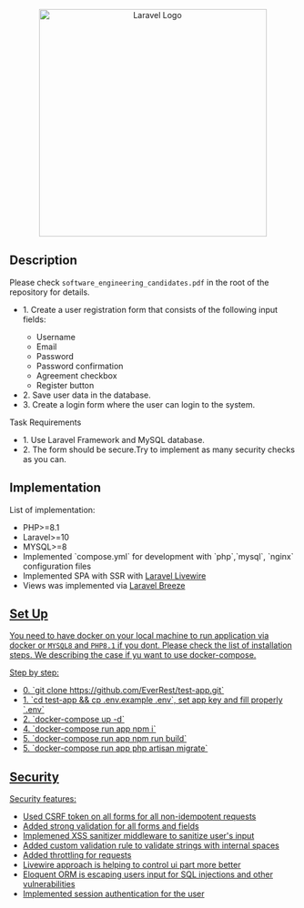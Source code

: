 <p align="center"><a href="https://laravel.com" target="_blank"><img src="https://raw.githubusercontent.com/laravel/art/master/logo-lockup/5%20SVG/2%20CMYK/1%20Full%20Color/laravel-logolockup-cmyk-red.svg" width="400" alt="Laravel Logo"></a></p>

## Description

Please check `software_engineering_candidates.pdf` in the root of the repository for details.
<ul>
 <li>1. Сreate a user registration form that consists of the following input fields:</li>
<ul>
    <li>Username</li>
    <li>Email</li>
    <li>Password</li>
    <li>Password confirmation</li>
    <li>Agreement checkbox</li>
    <li>Register button</li>
    </ul>
<li>2. Save user data in the database.</li>
<li>3. Create a login form where the user can login to the system.</li>
</ul>
    Task Requirements
<ul>
    <li>1. Use Laravel Framework and MySQL database.</li>
    <li>2. The form should be secure.Try to implement as many security checks as you can.</li>
</ul>

## Implementation

List of implementation:
<ul>
    <li>PHP>=8.1</li>
    <li>Laravel>=10</li>
    <li>MYSQL>=8</li>
    <li>Implemented `compose.yml` for development with `php`,`mysql`, `nginx` configuration files</li>
    <li>Implemented SPA with SSR with <a href="https://livewire.laravel.com">Laravel Livewire</a></li>
    <li>Views was implemented via <a href="https://laravel.com/docs/10.x/starter-kits#breeze-and-livewire">Laravel Breeze</li>
</ul>

## Set Up

You need to have docker on your local machine to run application via docker or `MYSQL8` and `PHP8.1` if you dont. Please check the list of installation steps. We describing the case if yu want to use docker-compose.

Step by step:
<ul>
    <li>0. `git clone https://github.com/EverRest/test-app.git`</li>
    <li>1. `cd test-app && cp .env.example .env`, set app key and fill properly `.env` </li>
    <li>2. `docker-compose up -d`</li>
    <li>4. `docker-compose run app npm i`</li>
    <li>5. `docker-compose run app npm run build`</li>
    <li>5. `docker-compose run app php artisan migrate`</li>
</ul>

## Security

Security features:
<ul>
    <li>Used CSRF token on all forms for all non-idempotent requests</li>
    <li>Added strong validation for all forms and fields</li>
    <li>Implemened XSS sanitizer middleware to sanitize user's input</li>
    <li>Added custom validation rule to validate strings with internal spaces</li>
    <li>Added throttling for requests</li>
    <li>Livewire approach is helping to control ui part more better</li>
    <li>Eloquent ORM is escaping users input for SQL injections and other vulnerabilities</li>
    <li>Implemented session authentication for the user</li>
</ul>
